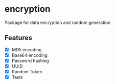# encryption

Package for data encryption and random  generation

## Features
- [x] MD5 encoding
- [x] Base64 encoding
- [x] Password hashing
- [x] UUID
- [x] Random Token
- [x] Tests
